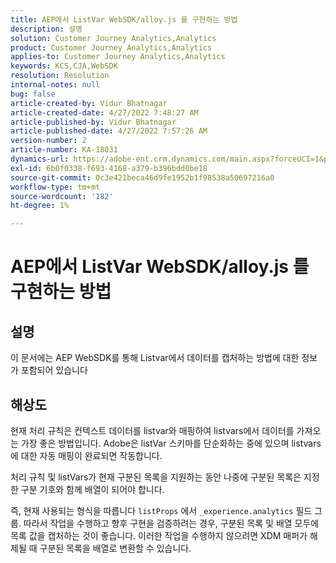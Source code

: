```yaml
---
title: AEP에서 ListVar WebSDK/alloy.js 를 구현하는 방법
description: 설명
solution: Customer Journey Analytics,Analytics
product: Customer Journey Analytics,Analytics
applies-to: Customer Journey Analytics,Analytics
keywords: KCS,CJA,WebSDK
resolution: Resolution
internal-notes: null
bug: false
article-created-by: Vidur Bhatnagar
article-created-date: 4/27/2022 7:48:27 AM
article-published-by: Vidur Bhatnagar
article-published-date: 4/27/2022 7:57:26 AM
version-number: 2
article-number: KA-18031
dynamics-url: https://adobe-ent.crm.dynamics.com/main.aspx?forceUCI=1&pagetype=entityrecord&etn=knowledgearticle&id=5b1fd76a-fec5-ec11-a7b6-0022480a10ee
exl-id: 6b0f0338-f693-4168-a379-b396bdd0be18
source-git-commit: 0c3e421beca46d9fe1952b1f98538a50697216a0
workflow-type: tm+mt
source-wordcount: '182'
ht-degree: 1%

---
```


# AEP에서 ListVar WebSDK/alloy.js 를 구현하는 방법

## 설명


이 문서에는 AEP WebSDK를 통해 Listvar에서 데이터를 캡처하는 방법에 대한 정보가 포함되어 있습니다


## 해상도


현재 처리 규칙은 컨텍스트 데이터를 listvar와 매핑하여 listvars에서 데이터를 가져오는 가장 좋은 방법입니다. Adobe은 listVar 스키마를 단순화하는 중에 있으며 listvars에 대한 자동 매핑이 완료되면 작동합니다.

처리 규칙 및 listVars가 현재 구분된 목록을 지원하는 동안 나중에 구분된 목록은 지정한 구분 기호와 함께 배열이 되어야 합니다.

즉, 현재 사용되는 형식을 따릅니다 `listProps` 에서 `_experience.analytics` 필드 그룹. 따라서 작업을 수행하고 향후 구현을 검증하려는 경우, 구분된 목록 및 배열 모두에 목록 값을 캡처하는 것이 좋습니다. 이러한 작업을 수행하지 않으려면 XDM 매퍼가 해제될 때 구분된 목록을 배열로 변환할 수 있습니다.
